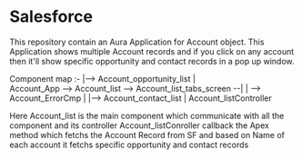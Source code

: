 # Salesforce
This repository contain an Aura Application for Account object.
This Application shows multiple Account records and if you click on any account then it'll show specific opportunity and contact records in a pop up window.

Component map :- 
                                                                        |--> Account_opportunity_list  |    
          Account_App -->  Account_list  --> Account_list_tabs_screen --|                              | --> Account_ErrorCmp
                               |                                        |--> Account_contact_list      |
                          Account_listController

Here Account_list is the main component which communicate with all the component and its controller Account_listConroller callback the Apex method which fetchs
the Account Record from SF and based on Name of each account it fetchs specific opportunity and contact records  
